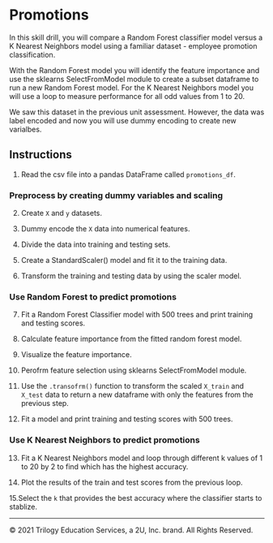 # Promotions

In this skill drill, you will compare a Random Forest classifier model versus a K Nearest Neighbors model using a familiar dataset - employee promotion classification. 

With the Random Forest model you will identify the feature importance and use the sklearns SelectFromModel module to create a subset dataframe to run a new Random Forest model. For the K Nearest Neighbors model you will use a loop to measure performance for all odd values from 1 to 20.  

We saw this dataset in the previous unit assessment. However, the data was label encoded and now you will use dummy encoding to create new varialbes.

## Instructions

1. Read the csv file into a pandas DataFrame called `promotions_df`.

### Preprocess by creating dummy variables and scaling

2. Create `X` and `y` datasets.

3. Dummy encode the `X` data into numerical features.

4. Divide the data into training and testing sets.

5. Create a StandardScaler() model and fit it to the training data.

6. Transform the training and testing data by using the scaler model.

### Use Random Forest to predict promotions

7. Fit a Random Forest Classifier model with 500 trees and print training and testing scores.

8. Calculate feature importance from the fitted random forest model.

9. Visualize the feature importance.

10. Perofrm feature selection using sklearns SelectFromModel module.

11. Use the `.transofrm()` function to transform the scaled `X_train` and `X_test` data to return a new dataframe with only the features from the previous step.

12. Fit a model and print training and testing scores with 500 trees.

### Use K Nearest Neighbors to predict promotions

13. Fit a K Nearest Neighbors model and loop through different k values of 1 to 20 by 2 to find which has the highest accuracy.

14. Plot the results of the train and test scores from the previous loop.

15.Select the `k` that provides the best accuracy where the classifier starts to stablize.

---

© 2021 Trilogy Education Services, a 2U, Inc. brand. All Rights Reserved.
